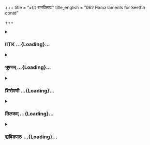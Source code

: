 +++
title = "०६२ रामविलापः"
title_english = "062 Rama laments for Seetha contd"

+++
<div caption="श्रीराम-हरिसीताराममूर्ति-घनपाठिभ्यां वचनम्" class="audioEmbed" src="https://archive.org/download/Ramayana-recitation-Sriram-harisItArAmamUrti-Ghanapaati-v2/Kanda_3/Kanda_3_ARK-062-Rama_Vilapaha.mp3"></div>

<div class="js_include collapsed" newlevelforh1="3" title="IITK" unfilled url="/purANam/rAmAyaNam/audIchya-pAThaH/iitk/3_araNyakANDam/05-sItAnveShaNam/062_rAmavilApaH.md">
<details><summary><h3>IITK ...{Loading}...</h3></summary>

Rama's lamentation.



#### श्लोकः
##### मूलम्
सीतामपश्यन्धर्मात्मा शोकोपहतचेतनः।  
विललाप महाबाहू रामः कमललोचनः॥3.62.1॥

##### शब्दार्थः
धर्मात्मा righteous Rama, महाबाहुः longarmed, कमललोचनः lotuseyed, रामः Rama, सीताम् Sita, अपश्यन् not able to see, शोकोपहतचेतनः senses overwhelmed by grief, विललाप wept.

##### आङ्ग्लानुवादः
The righteous, the longarmed,lotuseyed Rama, unable to see Sita wept with his senses overwhilmed by grief.



#### श्लोकः
##### मूलम्
पश्यन्निव च तां सीतामपश्यन्मदनार्दितः।  
उवाच राघवो वाक्यं विलापाश्रयदुर्वचम्॥3.62.2॥

##### शब्दार्थः
मदनार्दितः under the spell of Cupid, राघवः Rama, ताम् her, सीताम् Sita, अपश्यन् while not seeing, पश्यन्निव as if he was seeing, विलापाश्रयदुर्वचम्  words which cannot be uttered  in grief, वाक्यम् words, उवाच said.

##### आङ्ग्लानुवादः
Under the spell of Cupid, Rama uttered such words in grief which are otherwise unutterable. As if he was seeing Sita (before him) which was not a fact.



#### श्लोकः
##### मूलम्
त्वमशोकस्य शाखाभिः पुष्पप्रियतया प्रिये।  
आवृणोषि शरीरं ते मम शोकविवर्धिनी॥3.62.3॥

##### शब्दार्थः
प्रिये O my beloved, त्वम् you, पुष्पप्रियतया due to your love for flowers, मम my, शोकविवर्धिनी augmenting sorrow, अशोकस्य Ashoka's, शाखाभिः by branches, ते your, शरीरम् body, आवृणोषि  you are covering.

##### आङ्ग्लानुवादः
O my beloved  as you love flowers you are hiding your body behind the branches of  
the Ashoke tree that enhances my sorrow (paradoxically).



#### श्लोकः
##### मूलम्
कदलीस्कन्धसदृशौ कदल्या संवृतावुभौ।  
ऊरू पश्यामि ते देवि नासि शक्ता निगूहितुम्॥3.62.4॥

##### शब्दार्थः
देवि O Devi, कदलीस्कन्धसदृशौ appearing like banana trunk, कदल्या with banana plant, संवृतौ are covered, ते ऊरू both your thighs, पश्यामि I see, निगूहितुम् to hide, शक्ता possible, नासि not.

##### आङ्ग्लानुवादः
O Devi I can see both your thighs which resemble banana trunk hidden behind a banana plant. It is not possible for you to hide them from me.



#### श्लोकः
##### मूलम्
कर्णिकारवनं भद्रे हसन्ती देवि सेवसे।  
अलं ते परिहासेन मम बाधावहेन वै॥3.62.5॥

##### शब्दार्थः
देवि O lady, भद्रे O gentle one, हसन्ती  laughing, कर्णिकारवनम्  Karnikara garden, सेवसे wandering, मम myself, बाधावहेन causing pain, ते परिहासेन by your fun, अलम् enough of it.

##### आङ्ग्लानुवादः
O gentle one  you are wandering in the karnikara garden, laughing and making fun. Enough of this , that causes my pain.



#### श्लोकः
##### मूलम्
परिहासेन किं सीते परिश्रान्तस्य मे प्रिये।  
अयं स परिहासोऽपि साधु देवि न रोचते॥3.62.6॥

##### शब्दार्थः
प्रिये O beloved, सीते Sita, परिश्रान्तस्य when I am exhausted, मे my, परिहासेन by joking, किम् why, अयम् this, सः that, परिहासोऽपि fun also, साधु well, न रोचते not liked.

##### आङ्ग्लानुवादः
O my dear Sita, why are you joking when I am exhausted? Such fun cannot be relished  now.



#### श्लोकः
##### मूलम्
विशेषेणाश्रमस्थाने हासोऽयं न प्रशस्यते।  
अवगच्छामि ते शीलं परिहासप्रियं प्रिये॥3.62.7॥  
आगच्छ त्वं विशालाक्षि शून्योऽयमुटजस्तव।

##### शब्दार्थः
विशेषेण especially, आश्रमस्थाने in a place like hermitage, अयम् this, हासः jest, न प्रशस्यते not appreciated, प्रिये O dear, ते you, परिहासप्रियम् lover of fun, शीलम् nature, अवगच्छामि I am aware, विशालाक्षि largeeyed lady, त्वम् you, आगच्छ come here, तव yours, अयम् this, उटजः cottage, शून्यः empty.

##### आङ्ग्लानुवादः
O darling  joking specially in a hermitage  is not appreciated. I know your nature.You love fun. O largeeyed Sita, come here. This cottage of yours is empty.



#### श्लोकः
##### मूलम्
सुव्यक्तं राक्षसैस्सीता भक्षिता वा हृतापि वा॥3.62.8॥  
न हि सा विलपन्तं मामुपसम्प्रैति लक्ष्मण।

##### शब्दार्थः
लक्ष्मण Lakshmana, सीता Sita, सुव्यक्तम् surely, राक्षसैः by demons, भक्षिता वा devoured or, हृतापि वा or abducted, सा that, विलपन्तम् while I cry like this, माम् me, न उपसम्प्रैति हि not coming to me.

##### आङ्ग्लानुवादः
O Lakshmana surely Sita is either devoured by demons or abducted. When I am weeping like this she is not coming to me.



#### श्लोकः
##### मूलम्
एतानि मृगयूथानि साश्रुनेत्राणि लक्ष्मण॥3.62.9॥  
शंसन्तीव हि वैदेहीं भक्षितां रजनीचरैः।

##### शब्दार्थः
लक्ष्मण O Lakshmana, साश्रुनेत्राणि eyes filled with tears, एतानि these, मृगयूथानि herds of deer, वैदेहीम् Vaidehi, रजनीचरैः night walkers, भक्षिताम् eaten away, शंसन्ति इव as if they are telling me.

##### आङ्ग्लानुवादः
O Lakshmana, these herds of deer with their eyes filled with tears are as if telling me that she is eaten away by the demons.



#### श्लोकः
##### मूलम्
हा ममार्ये क्व यातासि हा साध्वि वरवर्णिनि॥3.62.10॥  
हा सकामा त्वया देवी कैकेयी सा भविष्यति।

##### शब्दार्थः
हा Alas, मम my, आर्ये noble lady, क्व where, याता असि have you gone?, हा साध्वि Ha chaste lady, वरवर्णिनि a woman of excellent complexion, हा Ha, त्वया by you, देवी the queen, सा that, कैकेयी Kaikeyi, अद्य now, सकामा desire fulfilled, भविष्यति will become.

##### आङ्ग्लानुवादः
Alas, my noble lady, where have you gone? O chaste lady of excellent complexion, that queen Kaikeyi's desire will be fulfilled now.



#### श्लोकः
##### मूलम्
सीतया सह निर्यातो विना सीतामुपागतः॥3.62.11॥  
कथं नाम प्रवेक्ष्यामि शून्यमन्तःपुरं पुनः।

##### शब्दार्थः
सीतया सह along with Sita, निर्यातः came out, विना सीताम् without Sita, उपागतः coming back, शून्यम् empty, अन्तःपुरम्  linner apartment (of queens), पुनः again, कथं नाम how can I, प्रवेक्ष्यामि enter?

##### आङ्ग्लानुवादः
I left home with Sita. How can I reenter the inner apartment without her ?



#### श्लोकः
##### मूलम्
निर्वीर्य इति लोको मां निर्दयश्चेति वक्ष्यति॥3.62.12॥  
कातरत्वं प्रकाशं हि सीतापनयनेन मे।

##### शब्दार्थः
लोकः the world, माम् me, निर्वीर्यः without valour, इति so also, निर्दयश्चेति a man who lack compassion, वक्ष्यति will say, सीतापनयनेन by Sita's abduction, मे my, कातरत्वम् timid nature, प्रकाशं हि will manifest.

##### आङ्ग्लानुवादः
By Sita's abduction it will be  clear to the world that I lack manliness and compassion. My cowardly nature will clearly manifest.



#### श्लोकः
##### मूलम्
निवृत्तवनवासश्च जनकं मिथिलाधिपम्॥3.62.13॥  
कुशलं परिपृच्छन्तं कथं शक्ष्ये निरीक्षितुम्।

##### शब्दार्थः
निवृत्तवनवासश्च after completing the period of exile, कुशलम् welfare, परिपृच्छन्तम् as he enquires, मिथिलाधिपम् to lord of Mithila, जनकम् Janaka, निरीक्षितुम् to face, कथम् how do I, शक्ष्ये will be able.

##### आङ्ग्लानुवादः
After completing the period of my exile when Janaka , king of Mithila, enquires of her welfare how can I face him?



#### श्लोकः
##### मूलम्
विदेहराजो नूनं मां दृष्ट्वा विरहितं तया॥3.62.14॥  
सुतास्नेहेन सन्तप्तो मोहस्य वशमेष्यति।

##### शब्दार्थः
विदेहराजः king of Videha, तया विरहितम् without her, माम् me, दृष्ट्वा seeing, सुतास्नेहेन out of love for his daughter, सन्तप्तः distressed, मोहस्य delusion's, वशम् grip, एष्यति he will be, नूनम् surely.

##### आङ्ग्लानुवादः
If the king of Videha sees me without her, he will surely be distressed and will fall into a swoon for the love of his daughter.



#### श्लोकः
##### मूलम्
अथवा न गमिष्यामि पुरीं भरतपालिताम्॥3.62.15॥  
स्वर्गोऽपि सीतया हीनश्शून्य एव मतो मम।

##### शब्दार्थः
अथवा or else, भरतपालिताम् ruled by Bharata, पुरीम् city, न गमिष्यामि not go, सीतया by Sita,मम for me, हीनः empty, स्वर्गोऽपि even heaven, शून्य empty, एव too, मतः to me.

##### आङ्ग्लानुवादः
Or else, I will not go to the city ruled by Bharata. Without Sita even heaven will be empty for me.



#### श्लोकः
##### मूलम्
मामिहोत्सृज्य हि वने गच्छायोध्यां पुरीं शुभाम्॥3.62.16॥  
न त्वहं तां विना सीतां जीवेयं हि कथञ्चन।

##### शब्दार्थः
माम् to me, इह here, वने in the woods, उत्सृज्य deserting, शुभाम् auspicious, अयोध्यां पुरीम् to the city of Ayodhya, गच्छ you may go, अहं तु I also , तां सीतां विना without Sita, कथञ्चन  
indeed, न जीवेयं हि will not live.

##### आङ्ग्लानुवादः
Go to the auspicious city of Ayodhya, leaving me here in the woods. I can never live without Sita.



#### श्लोकः
##### मूलम्
गाढमाश्लिष्य भरतो वाच्यो मद्वचनात्त्वया॥3.62.17॥  
अनुज्ञातोऽसि रामेण पालयेति वसुन्धराम्।

##### शब्दार्थः
भरतः Bharata, गाढम् tightly, आश्लिष्य embracing, मद्वचनात् by my words, त्वया by you, वाच्यः  should be told, वसुन्धराम् earth, पालयेति may rule, रामेण by Rama's, अनुज्ञातः ordered, असि you are.

##### आङ्ग्लानुवादः
While embracing Bharata tightly, repeat my words, 'You are permitted by Rama to rule the earth.'



#### श्लोकः
##### मूलम्
अम्बा च मम कैकेयी सुमित्रा च त्वया विभो॥3.62.18॥  
कौसल्या च यथान्यायमभिवाद्या ममाऽज्ञया।  
रक्षणीया प्रयत्नेन भवता सूक्तकारिणा॥3.62.19॥

##### शब्दार्थः
विभो O Lord, मम my, अम्बा mother, कैकेयी Kaikeyi, सुमित्रा च and Sumitra, कौसल्या च Kausalya also, त्वया by you, मम my, आज्ञया by orders, यथान्यायम् duly, अभिवाद्याः offer obeisance, (सु)उक्तकारिणा who does as instructed, भवता by you, प्रयत्नेन by effort, रक्षणीयाः should be protected.

##### आङ्ग्लानुवादः
My mother Kaikeyi, Sumitra and Kausalya  should also be offered due obeisance. You should protect them with great effort, carrying out my instructions.



#### श्लोकः
##### मूलम्
सीतायाश्च विनाशोऽयं मम चामित्रकर्शन।  
विस्तरेण जनन्या मे विनिवेद्यस्त्वया भवेत्॥3.62.20॥

##### शब्दार्थः
अमित्रकर्शन  subduer of enemy, सीतायाश्च Sita's, मम च and of me, अयम् this, विनाशः loss,  
त्वया by you, मे my, जनन्याः mother, विस्तरेण in detail, विनिवेद्यः make her know, भवेत् you will.

##### आङ्ग्लानुवादः
O Lakshmana, subduer of the enemy this loss of Sita and me should be explained in detail to my mother.



#### श्लोकः
##### मूलम्
इति विलपति राघवे सुदीने वनमुपगम्य तया विना सुकेश्या।  
भयविकलमुखस्तु लक्ष्मणोऽपि व्यथितमना भृशमातुरो बभूव॥3.62.21॥

##### शब्दार्थः
सुदीने very piteous, राघवे when Rama, वनम् woods, उपगम्य after reaching, सुकेश्या by that lady of beautiful hair, तया विना without her, इति thus, विलपति was wailing, लक्ष्मणोऽपि and Lakshmana too, भयविकलमुखः face perturbed by fear, व्यथितमनाः distressed mentally, भृशम् exceedingly, आतुरः agitated, बभूव became.

##### आङ्ग्लानुवादः
When Rama, devoid of  Sita, the lady with beautiful hair, wailed piteously after reaching the forest, Lakshmana too, his face pale out of fear and mind dejected, felt extremely agitated.  

#### समाप्तिः
 श्रीमद्रामायणे वाल्मीकीय आदिकाव्ये अरण्यकाण्डे द्विषष्टितमस्सर्गः॥  
Thus ends the sixtysecond sarga of Aranyakanda of the holy Ramayana the first epic composed by sage Valmiki.

</details>
</div>
<div class="js_include collapsed" newlevelforh1="3" title="भूषणम्" unfilled url="/purANam/rAmAyaNam/audIchya-pAThaH/TIkA/bhUShaNa_iitk/3_araNyakANDam/05-sItAnveShaNam/062_rAmavilApaH.md">
<details><summary><h3>भूषणम् ...{Loading}...</h3></summary>



सीतामपश्यन् धर्त्मात्मा कामोपहतचेतनः ।  

विललाप महाबाहू रामः कमललोचनः  ॥  ३।६२।१  ॥   

अथ रामस्य "दृङ्मनः सङ्गसङ्कल्पा जागरः कृशाता ऽरतिः ।
ह्रीत्यागोन्मादमूर्च्छान्ता इत्यनङ्गदशा दश  ॥ " इत्युक्तावस्थास्वरतिं नाम
षष्ठीमवस्थां प्रदर्शयति द्विषष्टितमे सीतामित्यादि। धर्मात्मा कामोपहतचेतन
इत्याभ्यां धर्माविरुद्धकामस्यानिन्द्यत्वमुक्तम्।
महाबाहुरित्यूर्ध्वबाहुत्वमुच्यते। कमललोचन इत्यनेन
समधुपद्मसाम्यादश्रुकालुष्यमुच्यते। कामेन सीताविप्रलम्भजनितव्यामोहेन
उपहता अप्रकृतिस्था चेतना चैतन्यं यस्य स तथा  ॥  ३।६२।१  ॥   

  

पश्यन्निव स तां सीतामपश्यन्मदनार्दितः ।  

उवाच राघवो वाक्यं विलापाश्रयदुर्वचम्  ॥  ३।६२।२  ॥   

पश्यन्निवेति । पुरोवर्तित्वाभावेन सीतामपश्यन्नपि मदनार्दितो मदनपरवशः तां
पश्यन्निव सम्बोध्योवाच । तद्वाक्यं विलापाश्रयत्वेन दुर्वचं
गद्गदकण्ठत्वादिति भावः । यद्वा विलापसम्बन्धादस्माभिर्वक्तुमशक्यम्
अनुवदितुमशक्यमित्यर्थः  ॥  ३।६२।२  ॥   

  

त्वमशोकस्य शाखाभिः पुष्पप्रियतया प्रिये ।  

आवृणोषि शरीरं ते मम शोकविवर्धनी  ॥  ३।६२।३  ॥   

पश्यन्निवेत्युक्तमुपपादयति, सार्द्धैस्त्वमित्यादिपञ्चभिः । त्वम् अशोकस्य
शाखाभिः पुष्पिततया स्वर्णसदृशीभिः स्वयं पुष्पप्रियतया स्वशरीरं मम
शोकविवर्धनी सती आवृणोषि किं तेनावरणेन मया दृष्टत्वादिति भावः  ॥  ३।६२।३
 ॥   

  

कदलीकाण्डसदृशौ कदल्या संवृतावुभौ ।  

ऊरू पश्यामि ते देवि नासि शक्ता निगूहितुम्  ॥  ३।६२।४  ॥   

कदलीकाण्डसदृशौ कदलीदण्डतुल्यत्वेन कदल्या संवृतावपि ते ऊरू पश्यामि तेन तौ
निगूहितुम् आच्छादितुं न शक्तासि, दृष्टस्याच्छादनासम्भवादिति भावः  ॥ 
३।६२।४  ॥   

  

कर्णिकारवनं भद्रे हसन्ती देवि सेवसे ।  

अलं ते परिहासेन मम बाधावहेन वै  ॥  ३।६२।५  ॥   

हसन्ती हासार्थं कर्णिकारवनं सेवसे  ॥  ३।६२।५  ॥   

  

परिहासेन किं सीते परिश्रान्तस्य मे प्रिये ।  

अयं स परिहासो ऽपि साधु देवि न रोचते  ॥  ३।६२।६  ॥   

हे सीते परिहासेन किं किंप्रयोजनम्? हि यस्मात् परिश्रान्तस्य मे मह्यं सः
पूर्वं प्रियः अयं परिहासः साधु सम्यक् न रोचते  ॥  ३।६२।६  ॥   

  

विशेषेणाश्रमस्थाने हासो ऽयं न प्रशस्यते ।  

अवगच्छामि ते शीलं परिहासप्रियं प्रिये ।  

आगच्छ त्वं विशालाक्षि शून्यो ऽयमुटजस्तव  ॥  ३।६२।७  ॥   

विशेषेणेति । शीलं स्वभावः । परिहासेन प्रीणातीति परिहासप्रियम् ।
"इगुपधज्ञाप्रीकिरः कः" इति कः । आगच्छेत्यर्द्धमेकं वाक्यम्  ॥  ३।६२।७
 ॥   

  

सुव्यक्तं राक्षसैः सीता भक्षिता वा हृतापि वा ।  

नहि सा विलपन्तं मामुपसम्प्रैति लक्ष्मण  ॥  ३।६२।८  ॥   

सुव्यक्तमिति । हिर्हेतौ । उपसम्प्रैति उपेक्षत इत्यर्थः  ॥  ३।६२।८  ॥   

  

एतानि मृगयूथानि साश्रुनेत्राणि लक्ष्मण ।  

शंसन्तीव हि वैदेहीं भक्षितां रजनीचरैः  ॥  ३।६२।९  ॥   

एतानीति । शंसनप्रकारः साश्रुनेत्राणीति  ॥  ३।६२।९  ॥   

  

हा ममार्ये क्व यातासि हा साध्वि वरवर्णिनि ।  

हा सकामा त्वया देवी कैकेयी सा भविष्यति  ॥  ३।६२।१०  ॥   

मम मदीये । आर्ये पूज्ये । लोकैरिति शेषः । सकामा
स्वाभीष्टास्मन्मरणसिद्धेरिति भावः  ॥  ३।६२।१०  ॥   

  

सीतया सह निर्यातो विना सीतामुपागतः ।  

कथं नाम प्रवेक्ष्यामि शून्यमन्तःपुरं पुनः  ॥  ३।६२।११  ॥   

सीतां विना ऽ ऽगतत्वाच्छून्यम्  ॥  ३।६२।११  ॥   

  

निर्वीर्य इति लोको मां निर्दयश्चेति वक्ष्यति ।  

कातरत्वं प्रकाशं हि सीतापनयनेन मे  ॥  ३।६२।१२  ॥   

कातरत्वम् अधीरत्वम् । जीवितधारणाशक्तेरिति भावः  ॥  ३।६२।१२  ॥   

  

निवृत्तवनवासश्च जनकं मिथिलाधिपम् ।  

कुशलं परिपृच्छन्तं कथं शक्ष्ये निरीक्षितुम्  ॥  ३।६२।१३  ॥   

निवृत्तवनवासः समाप्तवनवासः । "समाप्तौ वृत्त इत्यदः" इति शब्दार्णवे ।
निरीक्षितुं प्रतिवक्तुं सुतरामिति भावः  ॥  ३।६२।१३  ॥   

  

विदेहराजो नूनं मां दृष्ट्वा विरहितं तया ।  

सुतास्नेहेन सन्तप्तो मोहस्य वशमेष्यति  ॥  ३।६२।१४  ॥   

तया सीतया  ॥  ३।६२।१४  ॥   

  

अथवा न गमिष्यामि पुरीं भरतपालिताम् ।  

स्वर्गो ऽपि सीतया हीनः शून्य एव मतो मम  ॥  ३।६२।१५  ॥   

भरतपालितां सुसमृद्धामपीत्यर्थः  ॥  ३।६२।१५  ॥   

  

मामिहोत्सृज्य हि वने गच्छायोध्यां पुरीं शुभाम् ।  

न त्वहं तां विना सीतां जीवेयं हि कथञ्चन  ॥  ३।६२।१६  ॥   

कथञ्चन त्वत्कृताश्वासनेनापीत्यर्थः  ॥  ३।६२।१६  ॥   

  

गाढमाश्लिष्य भरतो वाच्यो मद्वचनात्त्वया ।  

अनुज्ञातो ऽसि रामेण पालयेति वसुन्धराम्  ॥  ३।६२।१७  ॥   

पालयेति वाच्य इत्यन्वयः  ॥  ३।६२।१७  ॥   

  

अम्बा च मम कैकेयी सुमित्रा च त्वया विभो ।  

कौसल्या च यथान्यायमभिवाद्या ममाज्ञया  ॥  ३।६२।१८  ॥   

अम्बेति । प्रथमोक्तिः शोकजाग्रहात्  ॥  ३।६२।१८  ॥   

  

रक्षणीया प्रयत्नेन भवता सोक्तकारिणा  ॥  ३।६२।१९  ॥   

रक्षणीयेत्यर्धम् । सा कौसल्या  ॥  ३।६२।१९  ॥   

  

सीतायाश्च विनाशो ऽयं मम चामित्रकर्शन ।  

विस्तरेण जनन्या मे विनिवेद्यस्त्वया भवेत्  ॥  ३।६२।२०  ॥   

सीतायाश्चेति । मम विनाशः भवतीति शेषः  ॥  ३।६२।२०  ॥   

  

इति विलपति राघवे सुदीने वनमुपगम्य तया विना सुकेश्या ।  

भयविकलमुखस्तु लक्ष्मणो ऽपि व्यथितमना भृशमातुरो बभूव  ॥  ३।६२।२१  ॥   

इत्यार्षे श्रीरामायणे वाल्मीकीये आदिकाव्ये श्रीमदारण्यकाण्डे
द्विषष्टितमः सर्गः  ॥  ६२  ॥   

इतीति । तया विनाकृतं वनमुपगम्येत्यर्थः । सुकेश्येति विलापहेतुः । भयेन
विकलमुखः विवर्णमुखः । आतुरः तप्तशरीरः  ॥  ३।६२।२१  ॥   

इति श्रीगोविन्दराजविरचिते श्रीरामायणभूषणे रत्नमेखलाख्याने
आरण्यकाण्डव्याख्याने द्विषष्टितमः सर्गः  ॥  ६२  ॥   



</details>
</div>
<div class="js_include collapsed" newlevelforh1="3" title="शिरोमणी" unfilled url="/purANam/rAmAyaNam/audIchya-pAThaH/TIkA/shiromaNI_iitk/3_araNyakANDam/05-sItAnveShaNam/062_rAmavilApaH.md">
<details><summary><h3>शिरोमणी ...{Loading}...</h3></summary>



रामविलापमेवाह यावत्सर्गम्--सीतामित्यादिभिः । सीतामपश्यन् अत एव
शोकोपहतचेतनो रामः विललाप  ॥  ३।६२।१  ॥   

  

पश्यन्निति । तां सीतां मन्मथार्दितः स्वप्रेर्यशिवद्वारा मन्मथार्दको
राघवः सीतामपश्यन्नपि पश्यन्निव विलापाश्रयेण विलापाश्रयणेन हेतुना दुर्वचं
वक्तुमशक्यं वाक्यमुवाच  ॥  ३।६२।२  ॥   

  

तद्वचनाकारमाह--त्वमित्यादिभिः । हे प्रिये पुष्पप्रियतया हेतुना मम
शोकविवर्धनी त्वम् अशोकस्य शाखाभिः ते स्वस्य शरीरम् आवृणोषि  ॥  ३।६२।३
 ॥   

  

कदलीति । कदलीकाण्डसदृशौ अत एव कदल्यां संवृतौ उभौ ते तव ऊरू अहं पश्यामि
अतः गूहितुम् आच्छादितुं त्वं न शक्तासि  ॥  ३।६२।४  ॥   

  

कर्णिकारेति । हे देवि हसन्ती त्वं कर्णिकारवनं सेवसे तत्रैव परिहासाय
निगूढा ऽसीत्यर्थः । मम बाधावहेन मद्विघातकेन ते परिहासेनालं न
कर्तव्यमित्यर्थः  ॥  ३।६२।५  ॥   

  

विशेषेणेति । हे प्रिये यद्यपि परिहासप्रियं ते शीलं स्वभावम् अवगच्छामि
जानामि तथापि आश्रमस्थाने विशेषश्रमस्थित्यर्थं विशेषेणायं ते परिहासः न
प्रशस्यते । यद्यपीत्यध्याहृतम्  ॥  ३।६२।६  ॥   

  

आगच्छेति । हे विशालाक्षि तवायमुटजः पर्णशाला शून्यः अतस्त्वमागच्छ । अर्धं
पृथक् । लक्ष्मणं संबोध्याह--सुव्यक्तमिति । हे लक्ष्मण सा सीतां विलपन्तं
मां यतो न उपसंप्रैति आगच्छति अतः राक्षसैः अभक्षितापि सीता अपहृता एव
व्यक्तं स्फुटमेतत् । एको वाशब्द एवार्थे । अर्धद्वयमेकान्वयि  ॥  ३।६२।७
 ॥   

  

एतानीति । हे लक्ष्मण रजनीचरैः भक्षितां मे देवीं साश्रुनेत्राणि एतानि
मृगयूथानि शंसन्तीव  ॥  ३।६२।८  ॥   

  

हेति । मम संबन्धिनि आर्ये त्वं क्व यातासि हा कष्टमेतत् मे देवी माता अद्य
सकामा तदीप्सितराक्षसवधस्य सन्निहितत्वात् प्राप्तमनोरथा भविष्यति  ॥ 
३।६२।९  ॥   

  

सीतयेति । सीतया सह निर्यातः इहागतः विना सीतां सीतारहितत्वमुपागतः
प्राप्तो ऽहं शून्यं ममान्तःपुरं कथं प्रवेक्ष्यामि किंच सीतां विना
ममान्तःपरुमुपागतः प्राप्तो ऽहं कथं प्रवेक्ष्यामि  ॥  ३।६२।१०  ॥   

  

निर्वीर्य इति । सीतापनयनेन सीतायाः हरणेन लोकः मां निर्वीर्य इति
निर्दयश्चेति वक्ष्यति, प्रकाशं स्फुटं मे कातरत्वं च वक्ष्यति  ॥  ३।६२।११
 ॥   

  

निवृत्तेति । निवृत्तवनवासो ऽहं कुशलं परिपृच्छन्तं जनकं निरीक्षितुं कथं
शक्ष्ये  ॥  ३।६२।१२  ॥   

  

विदेहेति । विदेहरातो जनकः तया सीतया विरहितं मां दृष्ट्वा
सुताविनाशसंतप्तः कन्यादर्शनाभावहेतुकतापं प्राप्तः सन्मोहस्य वैचित्यस्य
वशमधीनत्वमेष्यति  ॥  ३।६२।१३  ॥   

  

अथवेति । अथवा भरतपालितां पुरीम् अहं न गमिष्यामि,
एतेनानुमितान्यपरिहासवचनभीरुत्वं सूचितम् । ननु स्वपुरत्यागः कथं
भविष्यतीत्यत आह--स्वर्गः अप्रकटसाकेतो ऽपि तया सीतया हीनश्चेत् शून्यः
सर्वसंपत्तिरहितः मम मतः  ॥  ३।६२।१४  ॥   

  

मामिति । हि उक्तहेतोः वने माम् उत्सृज्य अयोध्यां पुरीं गच्छ अहं तु सीतां
विना कथंचन न जीवेयम्  ॥  ३।६२।१५  ॥   

  

गाढमिति । रामेणानुज्ञातस्त्वं वसुंधरां पालय इति वचः गाढमाश्लिष्य
मद्वचनाद्भरतस्त्वया वाच्यः  ॥  ३।६२।१६  ॥   

  

अम्बेति । अम्बादिः ममाज्ञया त्वया अभिवाद्या प्रणमनीया प्रयत्नेन भवता
रक्षणीया च  ॥  ३।६२।१७१८  ॥   

  

सीताया इति । सीतायाः मम च विनाशः परस्परमदर्शनं मे जनन्याः अग्रे त्वया
विशेषेण निवेद्यः कथनीयो भवेत्  ॥  ३।६२।१९  ॥   

  

इतीति । सुकेश्या शोभनकेशवत्या तया सीतया विना वनमुपगम्य प्राप्य इत्यनेन
प्रकारेण राघवे विलपति सति भयविकलमुखः
वियोगसूचकरामवचनश्रवणजनितभयहेतुकवैकल्यविशिष्टमुखविशिष्टः अत एव व्यथितमनाः
लक्ष्मणो ऽपि भृशमत्यन्तमातुरो बभूव  ॥  ३।६२।२०  ॥   

  

इति श्रीमद्वाल्मीकीयरामायणव्याख्याने रामायणशिरोमणावारण्यकाण्डे
द्विषष्टितमः सर्गः  ॥  ३।६२  ॥   

  



</details>
</div>
<div class="js_include collapsed" newlevelforh1="3" title="तिलकम्" unfilled url="/purANam/rAmAyaNam/audIchya-pAThaH/TIkA/tilaka_iitk/3_araNyakANDam/05-sItAnveShaNam/062_rAmavilApaH.md">
<details><summary><h3>तिलकम् ...{Loading}...</h3></summary>



एवं प्रियावियोगो दुःसह इति बोधयन्पुनः शोचतिसीतामिति । शोकोपहतचेतनः शोकेन
सीतावियोगजेनोपहतज्ञान इव  ॥  ३।६२।१  ॥   

  

अपश्यन्नपि भ्रमावस्थत्वात्पश्यन्निव विलापाश्रयत्वेन दुर्वचं
गद्गदकण्ठत्वात्  ॥  ३।६२।२  ॥   

  

ते स्वस्य सीतायाः  ॥  ३।६२।३  ॥   

  

ऽकदलीस्कन्ध--ऽइति पाठे ऽपि स्कन्धः काण्डम् । निगूहितं शक्ता नासि
आत्मानमिति शेषः  ॥  ३।६२।४  ॥   

  

ततो वनान्तरं गच्छतीति भ्रमन्नाह कर्णिकारेति  ॥  ३।६२।५,६  ॥   

  

पुनर्भ्रमनिवृत्त्याहसुव्यक्तमिति  ॥  ३।६२।७  ॥   

  

उपसंप्रैति । हासरसेनोपेक्षत इत्यर्थः  ॥  ३।६२।८  ॥   

  

भक्षितां शंसन्तीव । तत्र बीजम्साश्रुनेत्राणीति  ॥  ३।६२।९  ॥   

  

विना सीतामुपागत इति सकामा भविष्यति । त्वया भक्षितयेति शेषः  ॥  ३।६२।१०,११
 ॥   

  

कातरत्वमशूरत्वम् सीतापनयनेन सीतानाशेन  ॥  ३।६२।१२  ॥   

  

तया सीतया विरहितं हीनम्  ॥  ३।६२।१३  ॥   

  

ऽतात एव कृतार्थः स तत्रैव वसतादितिऽ इत्यर्धमधिकं कतकपाठे । तातो दशरथ एव
कृतार्थः वसतादिति लोट् व्यत्ययेन । यतस्तत्रैव स्वर्गे एव वसति न तु
जीवन्ती कौसल्येत्यर्थः । पक्षान्तरमादत्ते--अथवेति  ॥  ३।६२।१४१९  ॥   

  

इति श्रीरामाभिरामे श्रीरामीये रामायणतिलके वाल्मीकीय आदिकाव्ये
ऽरण्यकाण्डे द्विषष्टितमः सर्गः  ॥  ३।६२। ॥   

  



</details>
</div>
<div class="js_include collapsed" newlevelforh1="3" title="द्राविडपाठः" unfilled url="/purANam/rAmAyaNam/drAviDapAThaH/3_araNyakANDam/05-sItAnveShaNam/062_rAmavilApaH.md">
<details><summary><h3>द्राविडपाठः ...{Loading}...</h3></summary>


सीतामपश्यन् धर्त्मात्मा कामोपहतचेतनः।  
विललाप महाबाहू रामः कमललोचनः ॥ 3.62.1 ॥   
पश्यन्निव स तां सीतामपश्यन्मदनार्दितः।  
उवाच राघवो वाक्यं विलापाश्रयदुर्वचम् ॥ 3.62.2 ॥   
त्वमशोकस्य शाखाभिः पुष्पप्रियतया प्रिये।  
आवृणोषि शरीरं ते मम शोकविवर्धनी ॥ 3.62.3 ॥   
कदलीकाण्डसदृशौ कदल्या संवृतावुभौ।  
ऊरू पश्यामि ते देवि नासि शक्ता निगूहितुम् ॥ 3.62.4 ॥   
कर्णिकारवनं भद्रे हसन्ती देवि सेवसे।  
अलं ते परिहासेन मम बाधावहेन वै ॥ 3.62.5 ॥   
परिहासेन किं सीते परिश्रान्तस्य मे प्रिये।  
अयं स परिहासोऽपि साधु देवि न रोचते ॥ 3.62.6 ॥   
अवगच्छामि ते शीलं परिहासप्रियं प्रिये।  
आगच्छ त्वं विशालाक्षि शून्योऽयमुटजस्तव ॥ 3.62.7 ॥   
सुव्यक्तं राक्षसैः सीता भक्षिता वा हृतापि वा।  
नहि सा विलपन्तं मामुपसम्प्रैति लक्ष्मण ॥ 3.62.8 ॥   
एतानि मृगयूथानि साश्रुनेत्राणि लक्ष्मण।  
शंसन्तीव हि वैदेहीं भक्षितां रजनीचरैः ॥ 3.62.9 ॥   
हा ममार्ये क्व यातासि हा साध्वि वरवर्णिनि।  
हा सकामा त्वया देवी कैकेयी सा भविष्यति ॥ 3.62.10 ॥   
सीतया सह निर्यातो विना सीतामुपागतः।  
कथं नाम प्रवेक्ष्यामि शून्यमन्तःपुरं पुनः ॥ 3.62.11 ॥   
निर्वीर्य इति लोको मां निर्दयश्चेति वक्ष्यति।  
कातरत्वं प्रकाशं हि सीतापनयनेन मे ॥ 3.62.12 ॥   
निवृत्तवनवासश्च जनकं मिथिलाधिपम्।  
कुशलं परिपृच्छन्तं कथं शक्ष्ये निरीक्षितुम् ॥ 3.62.13 ॥   
विदेहराजो नूनं मां दृष्ट्वा विरहितं तया।  
सुतास्नेहेन सन्तप्तो मोहस्य वशमेष्यति ॥ 3.62.14 ॥   
अथवा न गमिष्यामि पुरीं भरतपालिताम्।  
स्वर्गोऽपि सीतया हीनः शून्य एव मतो मम ॥ 3.62.15 ॥   
मामिहोत्सृज्य हि वने गच्छायोध्यां पुरीं शुभाम्।  
न त्वहं तां विना सीतां जीवेयं हि कथञ्चन ॥ 3.62.16 ॥   
गाढमाश्लिष्य भरतो वाच्यो मद्वचनात्त्वया।  
अनुज्ञातोऽसि रामेण पालयेति वसुन्धराम् ॥ 3.62.17 ॥   
अम्बा च मम कैकेयी सुमित्रा च त्वया विभो।  
कौसल्या च यथान्यायमभिवाद्या ममाज्ञया ॥ 3.62.18 ॥   
रक्षणीया प्रयत्नेन भवता सोक्तकारिणा ॥ 3.62.19 ॥   
सीतायाश्च विनाशोऽयं मम चामित्रकर्शन।  
विस्तरेण जनन्या मे विनिवेद्यस्त्वया भवेत् ॥ 3.62.20 ॥   
इति विलपति राघवे सुदीने वनमुपगम्य तया विना सुकेश्या।  
भयविकलमुखस्तु लक्ष्मणोऽपि व्यथितमना भृशमातुरो बभूव ॥ 3.62.21 ॥   

</details>
</div>

